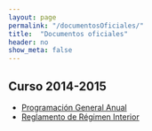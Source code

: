 ```yaml
---
layout: page
permalink: "/documentosOficiales/"
title:  "Documentos oficiales"
header: no
show_meta: false
---
```


## Curso 2014-2015

* [Programación General Anual](https://drive.google.com/folderview?id=0B4jaZeMGL7HsdmdDNVQxRjEzQVE&usp=sharing)
* [Reglamento de Régimen Interior](https://drive.google.com/file/d/0B4jaZeMGL7HsTFRHR2Jmbm10Slk/view?usp=sharing)
